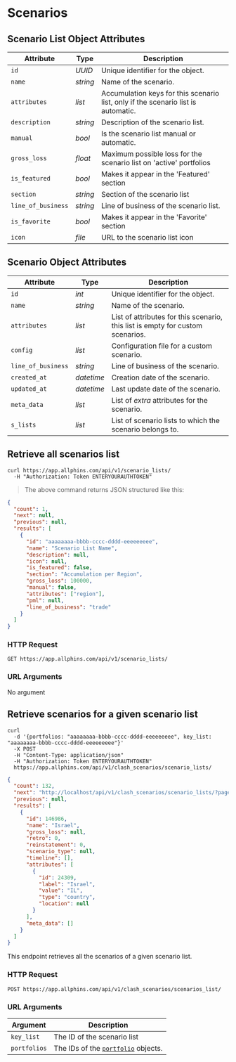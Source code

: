 # Scenarios

## Scenario List Object Attributes

| Attribute          | Type     | Description                                                                       |
| ------------------ | -------- | --------------------------------------------------------------------------------- |
| `id`               | _UUID_   | Unique identifier for the object.                                                 |
| `name`             | _string_ | Name of the scenario.                                                             |
| `attributes`       | _list_   | Accumulation keys for this scenario list, only if the scenario list is automatic. |
| `description`      | _string_ | Description of the scenario list.                                                 |
| `manual`           | _bool_   | Is the scenario list manual or automatic.                                         |
| `gross_loss`       | _float_  | Maximum possible loss for the scenario list on 'active' portfolios                |
| `is_featured`      | _bool_   | Makes it appear in the 'Featured' section                                         |
| `section`          | _string_ | Section of the scenario list                                                      |
| `line_of_business` | _string_ | Line of business of the scenario list.                                            |
| `is_favorite`      | _bool_   | Makes it appear in the 'Favorite' section                                         |
| `icon`             | _file_   | URL to the scenario list icon                                                     |

## Scenario Object Attributes

| Attribute          | Type       | Description                                                                    |
| ------------------ | ---------  | ------------------------------------------------------------------------------ |
| `id`               | _int_      | Unique identifier for the object.                                              |
| `name`             | _string_   | Name of the scenario.                                                          |
| `attributes`       | _list_     | List of attributes for this scenario, this list is empty for custom scenarios. |
| `config`           | _list_     | Configuration file for a custom scenario.                                      |
| `line_of_business` | _string_   | Line of business of the scenario.                                              |
| `created_at`       | _datetime_ | Creation date of the scenario.                                                 |
| `updated_at`       | _datetime_ | Last update date of the scenario.                                              |
| `meta_data`        | _list_     | List of _extra_ attributes for the scenario.                                   |
| `s_lists`          | _list_     | List of scenario lists to which the scenario belongs to.                       |

## Retrieve all scenarios list

```shell
curl https://app.allphins.com/api/v1/scenario_lists/
  -H "Authorization: Token ENTERYOURAUTHTOKEN"
```

> The above command returns JSON structured like this:

```json
{
  "count": 1,
  "next": null,
  "previous": null,
  "results": [
    {
      "id": "aaaaaaaa-bbbb-cccc-dddd-eeeeeeeee",
      "name": "Scenario List Name",
      "description": null,
      "icon": null,
      "is_featured": false,
      "section": "Accumulation per Region",
      "gross_loss": 100000,
      "manual": false,
      "attributes": ["region"],
      "pml": null,
      "line_of_business": "trade"
    }
  ]
}
```

### HTTP Request

`GET https://app.allphins.com/api/v1/scenario_lists/`

### URL Arguments

No argument

## Retrieve scenarios for a given scenario list

```shell
curl
  -d '{portfolios: "aaaaaaaa-bbbb-cccc-dddd-eeeeeeeee", key_list: "aaaaaaaa-bbbb-cccc-dddd-eeeeeeeee"}'
  -X POST
  -H "Content-Type: application/json"
  -H "Authorization: Token ENTERYOURAUTHTOKEN"
  https://app.allphins.com/api/v1/clash_scenarios/scenario_lists/
```

```json
{
  "count": 132,
  "next": "http://localhost/api/v1/clash_scenarios/scenario_lists/?page=2",
  "previous": null,
  "results": [
    {
      "id": 146986,
      "name": "Israel",
      "gross_loss": null,
      "retro": 0,
      "reinstatement": 0,
      "scenario_type": null,
      "timeline": [],
      "attributes": [
        {
          "id": 24309,
          "label": "Israel",
          "value": "IL",
          "type": "country",
          "location": null
        }
      ],
      "meta_data": []
    }
  ]
}
```

This endpoint retrieves all the scenarios of a given scenario list.

### HTTP Request

`POST https://app.allphins.com/api/v1/clash_scenarios/scenarios_list/`

### URL Arguments

| Argument     | Description                                      |
| ------------ | ------------------------------------------------ |
| `key_list`   | The ID of the scenario list                      |
| `portfolios` | The IDs of the [`portfolio`](#portfolios) objects. |

